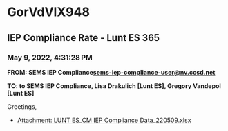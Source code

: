 # GorVdVlX948
## IEP Compliance Rate - Lunt ES 365
### May 9, 2022, 4:31:28 PM
**FROM: SEMS IEP Compliance<sems-iep-compliance-user@nv.ccsd.net>**

**TO: to SEMS IEP Compliance, Lisa Drakulich [Lunt ES], Gregory Vandepol [Lunt ES]**


Greetings,  





* [Attachment: LUNT ES_CM IEP Compliance Data_220509.xlsx](GorVdVlX948-attachment-1.xlsx)
